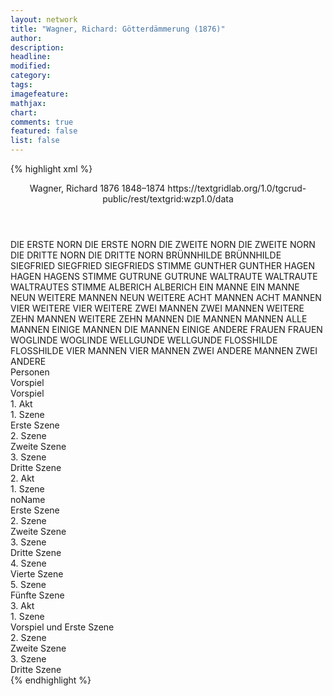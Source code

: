 ```yaml
---
layout: network
title: "Wagner, Richard: Götterdämmerung (1876)"
author:
description:
headline:
modified:
category:
tags:
imagefeature: 
mathjax: 
chart: 
comments: true
featured: false
list: false
---
```

{% highlight xml %}
<?xml-model href="https://raw.githubusercontent.com/DLiNa/project/master/rules/lina.rnc"?><?xml-model href="https://raw.githubusercontent.com/DLiNa/project/master/rules/lina.sch"?>
<play xmlns="http://lina.digital">
  <header>
    <title>Götterdämmerung</title>
    <subtitle/>
    <genretitle/>
    <author>Wagner, Richard</author>
    <date type="print"/>
    <date type="premiere">1876</date>
    <date type="written" when="1874">1848–1874</date>
    <source>https://textgridlab.org/1.0/tgcrud-public/rest/textgrid:wzp1.0/data</source>
  </header>
  <personae>
    <character>
      <name>DIE ERSTE NORN</name>
      <alias xml:id="die_erste_norn">
        <name>DIE ERSTE NORN</name>
      </alias>
    </character>
    <character>
      <name>DIE ZWEITE NORN</name>
      <alias xml:id="die_zweite_norn">
        <name>DIE ZWEITE NORN</name>
      </alias>
    </character>
    <character>
      <name>DIE DRITTE NORN</name>
      <alias xml:id="die_dritte_norn">
        <name>DIE DRITTE NORN</name>
      </alias>
    </character>
    <character>
      <name>BRÜNNHILDE</name>
      <alias xml:id="brünnhilde">
        <name>BRÜNNHILDE</name>
      </alias>
    </character>
    <character>
      <name>SIEGFRIED</name>
      <alias xml:id="siegfried">
        <name>SIEGFRIED</name>
      </alias>
      <alias xml:id="siegfrieds_stimme">
        <name>SIEGFRIEDS STIMME</name>
      </alias>
    </character>
    <character>
      <name>GUNTHER</name>
      <alias xml:id="gunther">
        <name>GUNTHER</name>
      </alias>
    </character>
    <character>
      <name>HAGEN</name>
      <alias xml:id="hagen">
        <name>HAGEN</name>
      </alias>
      <alias xml:id="hagens_stimme">
        <name>HAGENS STIMME</name>
      </alias>
    </character>
    <character>
      <name>GUTRUNE</name>
      <alias xml:id="gutrune">
        <name>GUTRUNE</name>
      </alias>
    </character>
    <character>
      <name>WALTRAUTE</name>
      <alias xml:id="waltraute">
        <name>WALTRAUTE</name>
      </alias>
      <alias xml:id="waltrautes_stimme">
        <name>WALTRAUTES STIMME</name>
      </alias>
    </character>
    <character>
      <name>ALBERICH</name>
      <alias xml:id="alberich">
        <name>ALBERICH</name>
      </alias>
    </character>
    <character>
      <name>EIN MANNE</name>
      <alias xml:id="ein_manne">
        <name>EIN MANNE</name>
      </alias>
    </character>
    <character>
      <name>NEUN WEITERE MANNEN</name>
      <alias xml:id="neun_weitere">
        <name>NEUN WEITERE</name>
      </alias>
    </character>
    <character>
      <name>ACHT MANNEN</name>
      <alias xml:id="acht_mannen">
        <name>ACHT MANNEN</name>
      </alias>
    </character>
    <character>
      <name>VIER WEITERE</name>
      <alias xml:id="vier_weitere">
        <name>VIER WEITERE</name>
      </alias>
    </character>
    <character>
      <name>ZWEI MANNEN</name>
      <alias xml:id="zwei_mannen">
        <name>ZWEI MANNEN</name>
      </alias>
    </character>
    <character>
      <name>WEITERE ZEHN MANNEN</name>
      <alias xml:id="weitere_zehn_mannen">
        <name>WEITERE ZEHN MANNEN</name>
      </alias>
    </character>
    <character>
      <name>DIE MANNEN</name>
      <alias xml:id="mannen">
        <name>MANNEN</name>
      </alias>
      <alias xml:id="alle_mannen">
        <name>ALLE MANNEN</name>
      </alias>
      <alias xml:id="einige_mannen">
        <name>EINIGE MANNEN</name>
      </alias>
      <alias xml:id="die_mannen">
        <name>DIE MANNEN</name>
      </alias>
      <alias xml:id="einige">
        <name>EINIGE</name>
      </alias>
      <alias xml:id="andere">
        <name>ANDERE</name>
      </alias>
    </character>
    <character>
      <name>FRAUEN</name>
      <alias xml:id="frauen">
        <name>FRAUEN</name>
      </alias>
    </character>
    <character>
      <name>WOGLINDE</name>
      <alias xml:id="woglinde">
        <name>WOGLINDE</name>
      </alias>
    </character>
    <character>
      <name>WELLGUNDE</name>
      <alias xml:id="wellgunde">
        <name>WELLGUNDE</name>
      </alias>
    </character>
    <character>
      <name>FLOSSHILDE</name>
      <alias xml:id="flosshilde">
        <name>FLOSSHILDE</name>
      </alias>
    </character>
    <character>
      <name>VIER MANNEN</name>
      <alias xml:id="vier_mannen">
        <name>VIER MANNEN</name>
      </alias>
    </character>
    <character>
      <name>ZWEI ANDERE MANNEN</name>
      <alias xml:id="zwei_andere">
        <name>ZWEI ANDERE</name>
      </alias>
    </character>
  </personae>
  <text>
    <div>
      <head>Personen</head>
    </div>
    <div>
      <head>Vorspiel</head>
      <div>
        <head>Vorspiel</head>
        <sp who="#die_erste_norn">
          <amount n="5" unit="speech_acts"/>
          <amount n="186" unit="words"/>
          <amount n="46" unit="lines"/>
          <amount n="938" unit="chars"/>
        </sp>
        <sp who="#die_zweite_norn">
          <amount n="8" unit="speech_acts"/>
          <amount n="233" unit="words"/>
          <amount n="57" unit="lines"/>
          <amount n="1180" unit="chars"/>
        </sp>
        <sp who="#die_dritte_norn">
          <amount n="5" unit="speech_acts"/>
          <amount n="169" unit="words"/>
          <amount n="44" unit="lines"/>
          <amount n="884" unit="chars"/>
        </sp>
        <sp who="#die_erste_norn #die_zweite_norn #die_dritte_norn">
          <amount n="1" unit="speech_acts"/>
          <amount n="11" unit="words"/>
          <amount n="3" unit="lines"/>
          <amount n="56" unit="chars"/>
        </sp>
        <sp who="#brünnhilde">
          <amount n="10" unit="speech_acts"/>
          <amount n="296" unit="words"/>
          <amount n="72" unit="lines"/>
          <amount n="1515" unit="chars"/>
        </sp>
        <sp who="#siegfried">
          <amount n="9" unit="speech_acts"/>
          <amount n="165" unit="words"/>
          <amount n="34" unit="lines"/>
          <amount n="887" unit="chars"/>
        </sp>
        <sp who="#brünnhilde #siegfried">
          <amount n="1" unit="speech_acts"/>
          <amount n="4" unit="words"/>
          <amount n="1" unit="lines"/>
          <amount n="23" unit="chars"/>
        </sp>
      </div>
    </div>
    <div>
      <head>1. Akt</head>
      <div>
        <head>1. Szene</head>
        <div>
          <head>Erste Szene</head>
          <sp who="#gunther">
            <amount n="15" unit="speech_acts"/>
            <amount n="163" unit="words"/>
            <amount n="34" unit="lines"/>
            <amount n="835" unit="chars"/>
          </sp>
          <sp who="#hagen">
            <amount n="17" unit="speech_acts"/>
            <amount n="365" unit="words"/>
            <amount n="76" unit="lines"/>
            <amount n="1905" unit="chars"/>
          </sp>
          <sp who="#gutrune">
            <amount n="3" unit="speech_acts"/>
            <amount n="45" unit="words"/>
            <amount n="9" unit="lines"/>
            <amount n="239" unit="chars"/>
          </sp>
          <sp who="#siegfrieds_stimme">
            <amount n="1" unit="speech_acts"/>
            <amount n="4" unit="words"/>
            <amount n="1" unit="lines"/>
            <amount n="25" unit="chars"/>
          </sp>
        </div>
      </div>
      <div>
        <head>2. Szene</head>
        <div>
          <head>Zweite Szene</head>
          <sp who="#hagen">
            <amount n="12" unit="speech_acts"/>
            <amount n="205" unit="words"/>
            <amount n="45" unit="lines"/>
            <amount n="1043" unit="chars"/>
          </sp>
          <sp who="#siegfried">
            <amount n="24" unit="speech_acts"/>
            <amount n="406" unit="words"/>
            <amount n="82" unit="lines"/>
            <amount n="1953" unit="chars"/>
          </sp>
          <sp who="#gunther">
            <amount n="19" unit="speech_acts"/>
            <amount n="189" unit="words"/>
            <amount n="39" unit="lines"/>
            <amount n="958" unit="chars"/>
          </sp>
          <sp who="#gutrune">
            <amount n="4" unit="speech_acts"/>
            <amount n="19" unit="words"/>
            <amount n="6" unit="lines"/>
            <amount n="121" unit="chars"/>
          </sp>
          <sp who="#siegfried #gunther">
            <amount n="2" unit="speech_acts"/>
            <amount n="34" unit="words"/>
            <amount n="8" unit="lines"/>
            <amount n="169" unit="chars"/>
          </sp>
        </div>
      </div>
      <div>
        <head>3. Szene</head>
        <div>
          <head>Dritte Szene</head>
          <sp who="#brünnhilde">
            <amount n="18" unit="speech_acts"/>
            <amount n="637" unit="words"/>
            <amount n="147" unit="lines"/>
            <amount n="3217" unit="chars"/>
          </sp>
          <sp who="#waltrautes_stimme">
            <amount n="1" unit="speech_acts"/>
            <amount n="8" unit="words"/>
            <amount n="2" unit="lines"/>
            <amount n="46" unit="chars"/>
          </sp>
          <sp who="#waltraute">
            <amount n="10" unit="speech_acts"/>
            <amount n="462" unit="words"/>
            <amount n="108" unit="lines"/>
            <amount n="2274" unit="chars"/>
          </sp>
          <sp who="#siegfried">
            <amount n="7" unit="speech_acts"/>
            <amount n="115" unit="words"/>
            <amount n="23" unit="lines"/>
            <amount n="578" unit="chars"/>
          </sp>
        </div>
      </div>
    </div>
    <div>
      <head>2. Akt</head>
      <div>
        <head>1. Szene</head>
        <div>
          <head>noName</head>
          <div>
            <head>Erste Szene</head>
            <sp who="#alberich">
              <amount n="7" unit="speech_acts"/>
              <amount n="372" unit="words"/>
              <amount n="83" unit="lines"/>
              <amount n="1844" unit="chars"/>
            </sp>
            <sp who="#hagen">
              <amount n="6" unit="speech_acts"/>
              <amount n="76" unit="words"/>
              <amount n="16" unit="lines"/>
              <amount n="364" unit="chars"/>
            </sp>
          </div>
        </div>
      </div>
      <div>
        <head>2. Szene</head>
        <div>
          <head>Zweite Szene</head>
          <sp who="#siegfried">
            <amount n="16" unit="speech_acts"/>
            <amount n="217" unit="words"/>
            <amount n="45" unit="lines"/>
            <amount n="1129" unit="chars"/>
          </sp>
          <sp who="#hagen">
            <amount n="5" unit="speech_acts"/>
            <amount n="37" unit="words"/>
            <amount n="10" unit="lines"/>
            <amount n="192" unit="chars"/>
          </sp>
          <sp who="#gutrune">
            <amount n="12" unit="speech_acts"/>
            <amount n="115" unit="words"/>
            <amount n="22" unit="lines"/>
            <amount n="583" unit="chars"/>
          </sp>
        </div>
      </div>
      <div>
        <head>3. Szene</head>
        <div>
          <head>Dritte Szene</head>
          <sp who="#hagen">
            <amount n="10" unit="speech_acts"/>
            <amount n="173" unit="words"/>
            <amount n="51" unit="lines"/>
            <amount n="923" unit="chars"/>
          </sp>
          <sp who="#die_mannen">
            <amount n="5" unit="speech_acts"/>
            <amount n="102" unit="words"/>
            <amount n="28" unit="lines"/>
            <amount n="518" unit="chars"/>
          </sp>
          <sp who="#ein_manne">
            <amount n="3" unit="speech_acts"/>
            <amount n="16" unit="words"/>
            <amount n="3" unit="lines"/>
            <amount n="79" unit="chars"/>
          </sp>
          <sp who="#neun_weitere">
            <amount n="1" unit="speech_acts"/>
            <amount n="6" unit="words"/>
            <amount n="1" unit="lines"/>
            <amount n="27" unit="chars"/>
          </sp>
          <sp who="#acht_mannen">
            <amount n="1" unit="speech_acts"/>
            <amount n="5" unit="words"/>
            <amount n="1" unit="lines"/>
            <amount n="24" unit="chars"/>
          </sp>
          <sp who="#vier_weitere">
            <amount n="1" unit="speech_acts"/>
            <amount n="4" unit="words"/>
            <amount n="1" unit="lines"/>
            <amount n="17" unit="chars"/>
          </sp>
          <sp who="#alle_mannen">
            <amount n="2" unit="speech_acts"/>
            <amount n="11" unit="words"/>
            <amount n="4" unit="lines"/>
            <amount n="78" unit="chars"/>
          </sp>
          <sp who="#zwei_mannen">
            <amount n="1" unit="speech_acts"/>
            <amount n="7" unit="words"/>
            <amount n="2" unit="lines"/>
            <amount n="41" unit="chars"/>
          </sp>
          <sp who="#weitere_zehn_mannen">
            <amount n="1" unit="speech_acts"/>
            <amount n="7" unit="words"/>
            <amount n="2" unit="lines"/>
            <amount n="41" unit="chars"/>
          </sp>
          <sp who="#alle_mannen">
            <amount n="1" unit="speech_acts"/>
            <amount n="9" unit="words"/>
            <amount n="2" unit="lines"/>
            <amount n="46" unit="chars"/>
          </sp>
          <sp who="#einige">
            <amount n="1" unit="speech_acts"/>
            <amount n="1" unit="words"/>
            <amount n="1" unit="lines"/>
            <amount n="5" unit="chars"/>
          </sp>
          <sp who="#andere">
            <amount n="1" unit="speech_acts"/>
            <amount n="1" unit="words"/>
            <amount n="1" unit="lines"/>
            <amount n="5" unit="chars"/>
          </sp>
        </div>
      </div>
      <div>
        <head>4. Szene</head>
        <div>
          <head>Vierte Szene</head>
          <sp who="#die_mannen">
            <amount n="5" unit="speech_acts"/>
            <amount n="55" unit="words"/>
            <amount n="16" unit="lines"/>
            <amount n="300" unit="chars"/>
          </sp>
          <sp who="#gunther">
            <amount n="5" unit="speech_acts"/>
            <amount n="106" unit="words"/>
            <amount n="24" unit="lines"/>
            <amount n="535" unit="chars"/>
          </sp>
          <sp who="#einige_mannen">
            <amount n="2" unit="speech_acts"/>
            <amount n="11" unit="words"/>
            <amount n="2" unit="lines"/>
            <amount n="47" unit="chars"/>
          </sp>
          <sp who="#siegfried">
            <amount n="9" unit="speech_acts"/>
            <amount n="324" unit="words"/>
            <amount n="76" unit="lines"/>
            <amount n="1679" unit="chars"/>
          </sp>
          <sp who="#brünnhilde">
            <amount n="12" unit="speech_acts"/>
            <amount n="291" unit="words"/>
            <amount n="73" unit="lines"/>
            <amount n="1533" unit="chars"/>
          </sp>
          <sp who="#hagen">
            <amount n="3" unit="speech_acts"/>
            <amount n="53" unit="words"/>
            <amount n="11" unit="lines"/>
            <amount n="264" unit="chars"/>
          </sp>
          <sp who="#gutrune">
            <amount n="2" unit="speech_acts"/>
            <amount n="14" unit="words"/>
            <amount n="5" unit="lines"/>
            <amount n="85" unit="chars"/>
          </sp>
          <sp who="#mannen">
            <amount n="2" unit="speech_acts"/>
            <amount n="4" unit="words"/>
            <amount n="2" unit="lines"/>
            <amount n="30" unit="chars"/>
          </sp>
          <sp who="#frauen">
            <amount n="3" unit="speech_acts"/>
            <amount n="10" unit="words"/>
            <amount n="3" unit="lines"/>
            <amount n="60" unit="chars"/>
          </sp>
        </div>
      </div>
      <div>
        <head>5. Szene</head>
        <div>
          <head>Fünfte Szene</head>
          <sp who="#brünnhilde">
            <amount n="9" unit="speech_acts"/>
            <amount n="302" unit="words"/>
            <amount n="71" unit="lines"/>
            <amount n="1527" unit="chars"/>
          </sp>
          <sp who="#hagen">
            <amount n="16" unit="speech_acts"/>
            <amount n="221" unit="words"/>
            <amount n="56" unit="lines"/>
            <amount n="1142" unit="chars"/>
          </sp>
          <sp who="#gunther">
            <amount n="9" unit="speech_acts"/>
            <amount n="87" unit="words"/>
            <amount n="23" unit="lines"/>
            <amount n="452" unit="chars"/>
          </sp>
          <sp who="#gunther #brünnhilde">
            <amount n="1" unit="speech_acts"/>
            <amount n="49" unit="words"/>
            <amount n="18" unit="lines"/>
            <amount n="272" unit="chars"/>
          </sp>
        </div>
      </div>
    </div>
    <div>
      <head>3. Akt</head>
      <div>
        <head>1. Szene</head>
        <div>
          <head>Vorspiel und Erste Szene</head>
          <sp who="#wellgunde #flosshilde #woglinde">
            <amount n="2" unit="speech_acts"/>
            <amount n="79" unit="words"/>
            <amount n="23" unit="lines"/>
            <amount n="442" unit="chars"/>
          </sp>
          <sp who="#woglinde">
            <amount n="7" unit="speech_acts"/>
            <amount n="39" unit="words"/>
            <amount n="8" unit="lines"/>
            <amount n="188" unit="chars"/>
          </sp>
          <sp who="#wellgunde">
            <amount n="9" unit="speech_acts"/>
            <amount n="45" unit="words"/>
            <amount n="11" unit="lines"/>
            <amount n="219" unit="chars"/>
          </sp>
          <sp who="#flosshilde">
            <amount n="8" unit="speech_acts"/>
            <amount n="45" unit="words"/>
            <amount n="11" unit="lines"/>
            <amount n="213" unit="chars"/>
          </sp>
          <sp who="#siegfried">
            <amount n="11" unit="speech_acts"/>
            <amount n="331" unit="words"/>
            <amount n="68" unit="lines"/>
            <amount n="1624" unit="chars"/>
          </sp>
          <sp who="#wellgunde #flosshilde #woglinde">
            <amount n="8" unit="speech_acts"/>
            <amount n="96" unit="words"/>
            <amount n="22" unit="lines"/>
            <amount n="469" unit="chars"/>
          </sp>
          <sp who="#wellgunde #flosshilde #woglinde">
            <amount n="1" unit="speech_acts"/>
            <amount n="3" unit="words"/>
            <amount n="1" unit="lines"/>
            <amount n="12" unit="chars"/>
          </sp>
          <sp who="#wellgunde #flosshilde #woglinde">
            <amount n="1" unit="speech_acts"/>
            <amount n="6" unit="words"/>
            <amount n="1" unit="lines"/>
            <amount n="30" unit="chars"/>
          </sp>
          <sp who="#woglinde #wellgunde">
            <amount n="1" unit="speech_acts"/>
            <amount n="6" unit="words"/>
            <amount n="1" unit="lines"/>
            <amount n="25" unit="chars"/>
          </sp>
          <sp who="#wellgunde #flosshilde #woglinde">
            <amount n="3" unit="speech_acts"/>
            <amount n="73" unit="words"/>
            <amount n="20" unit="lines"/>
            <amount n="424" unit="chars"/>
          </sp>
          <sp who="#wellgunde #flosshilde">
            <amount n="2" unit="speech_acts"/>
            <amount n="11" unit="words"/>
            <amount n="2" unit="lines"/>
            <amount n="48" unit="chars"/>
          </sp>
          <sp who="#wellgunde #flosshilde #woglinde">
            <amount n="1" unit="speech_acts"/>
            <amount n="4" unit="words"/>
            <amount n="2" unit="lines"/>
            <amount n="31" unit="chars"/>
          </sp>
          <sp who="#hagens_stimme">
            <amount n="1" unit="speech_acts"/>
            <amount n="1" unit="words"/>
            <amount n="1" unit="lines"/>
            <amount n="6" unit="chars"/>
          </sp>
        </div>
      </div>
      <div>
        <head>2. Szene</head>
        <div>
          <head>Zweite Szene</head>
          <sp who="#mannen">
            <amount n="1" unit="speech_acts"/>
            <amount n="2" unit="words"/>
            <amount n="1" unit="lines"/>
            <amount n="13" unit="chars"/>
          </sp>
          <sp who="#siegfried">
            <amount n="14" unit="speech_acts"/>
            <amount n="496" unit="words"/>
            <amount n="102" unit="lines"/>
            <amount n="2406" unit="chars"/>
          </sp>
          <sp who="#hagen">
            <amount n="15" unit="speech_acts"/>
            <amount n="315" unit="words"/>
            <amount n="69" unit="lines"/>
            <amount n="1584" unit="chars"/>
          </sp>
          <sp who="#gunther">
            <amount n="5" unit="speech_acts"/>
            <amount n="28" unit="words"/>
            <amount n="6" unit="lines"/>
            <amount n="125" unit="chars"/>
          </sp>
          <sp who="#ein_manne">
            <amount n="1" unit="speech_acts"/>
            <amount n="7" unit="words"/>
            <amount n="1" unit="lines"/>
            <amount n="30" unit="chars"/>
          </sp>
          <sp who="#vier_mannen">
            <amount n="2" unit="speech_acts"/>
            <amount n="7" unit="words"/>
            <amount n="2" unit="lines"/>
            <amount n="38" unit="chars"/>
          </sp>
          <sp who="#zwei_mannen">
            <amount n="1" unit="speech_acts"/>
            <amount n="7" unit="words"/>
            <amount n="1" unit="lines"/>
            <amount n="33" unit="chars"/>
          </sp>
          <sp who="#zwei_andere">
            <amount n="1" unit="speech_acts"/>
            <amount n="3" unit="words"/>
            <amount n="1" unit="lines"/>
            <amount n="14" unit="chars"/>
          </sp>
        </div>
      </div>
      <div>
        <head>3. Szene</head>
        <div>
          <head>Dritte Szene</head>
          <sp who="#gutrune">
            <amount n="6" unit="speech_acts"/>
            <amount n="180" unit="words"/>
            <amount n="41" unit="lines"/>
            <amount n="884" unit="chars"/>
          </sp>
          <sp who="#hagens_stimme">
            <amount n="1" unit="speech_acts"/>
            <amount n="30" unit="words"/>
            <amount n="11" unit="lines"/>
            <amount n="166" unit="chars"/>
          </sp>
          <sp who="#hagen">
            <amount n="7" unit="speech_acts"/>
            <amount n="97" unit="words"/>
            <amount n="22" unit="lines"/>
            <amount n="491" unit="chars"/>
          </sp>
          <sp who="#gunther">
            <amount n="5" unit="speech_acts"/>
            <amount n="51" unit="words"/>
            <amount n="13" unit="lines"/>
            <amount n="295" unit="chars"/>
          </sp>
          <sp who="#brünnhilde">
            <amount n="3" unit="speech_acts"/>
            <amount n="514" unit="words"/>
            <amount n="128" unit="lines"/>
            <amount n="2686" unit="chars"/>
          </sp>
        </div>
      </div>
    </div>
  </text>
</play>
{% endhighlight %}
